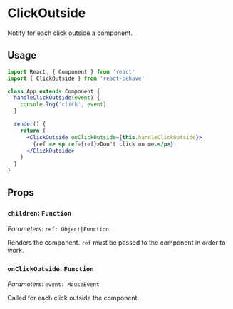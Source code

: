 <!--
  THIS FILE WAS GENERATED!
  Don't make any changes in it, update src/components/ClickOutside/ClickOutside.js instead.
  If you still need to make changes in this file, remove this header so it won't be overridden.
-->

# ClickOutside

[create-ref]: https://reactjs.org/docs/react-api.html#reactcreateref

Notify for each click outside a component.

## Usage

```jsx
import React, { Component } from 'react'
import { ClickOutside } from 'react-behave'

class App extends Component {
  handleClickOutside(event) {
    console.log('click', event)
  }

  render() {
    return (
      <ClickOutside onClickOutside={this.handleClickOutside}>
        {ref => <p ref={ref}>Don't click on me.</p>}
      </ClickOutside>
    )
  }
}
```

## Props

### `children`: `Function`

_Parameters_: `ref: Object|Function`

Renders the component.
`ref` must be passed to the component in order to work.

### `onClickOutside`: `Function`

_Parameters_: `event: MouseEvent`

Called for each click outside the component.
